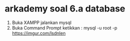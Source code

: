 # arkademy soal 6.a database

1. Buka XAMPP jalankan mysql 
2. Buka Command Prompt ketikkan :
   mysql -u root -p
   https://imgur.com/lsdnIen

